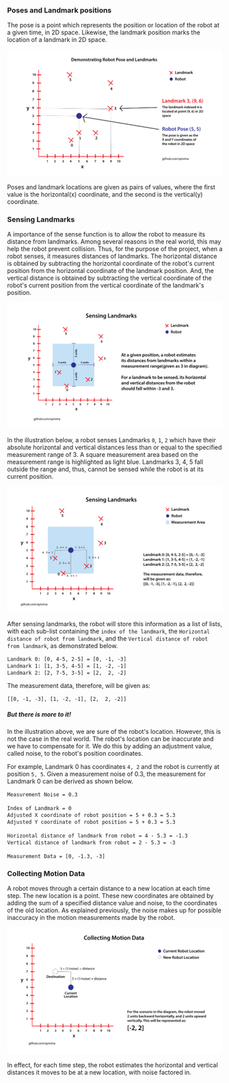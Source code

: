 ### Poses and Landmark positions

The pose is a point which represents the position or location of the robot at a given time, in 2D space. Likewise, the landmark position marks the location of a landmark in 2D space.

![](imgs/pose_lpos1.png)

Poses and landmark locations are given as pairs of values, where the first value is the horizontal(x) coordinate, and the second is the vertical(y) coordinate.


### Sensing Landmarks

A importance of the sense function is to allow the robot to measure its distance from landmarks. Among several reasons in the real world, this may help the robot prevent collision.
Thus, for the purpose of the project, when a robot senses, it measures distances of landmarks. The horizontal distance is obtained by subtracting the horizontal coordinate of the robot's current position from the horizontal coordinate of the landmark position. And, the vertical 
distance is obtained by subtracting the vertical coordinate of the robot's current position from the vertical coordinate of the landmark's position.

![](imgs/sense1.png)

In the illustration below, a robot senses Landmarks `0`, `1`, `2` which have their absolute horizontal and vertical distances less than or equal to the
specified measurement range of 3. A square measurement area based on the measurement range is highlighted as light blue. Landmarks 3, 4, 5 fall outside the range and, thus, cannot be sensed while the robot is at its current position.

![](imgs/sense2.png)

After sensing landmarks, the robot will store this information as a list of lists, with each
sub-list containing the `index of the landmark`, the `Horizontal distance of robot from landmark`, and 
the `Vertical distance of robot from landmark`, as demonstrated below.

```
Landmark 0: [0, 4-5, 2-5] = [0, -1, -3]
Landmark 1: [1, 3-5, 4-5] = [1, -2, -1]
Landmark 2: [2, 7-5, 3-5] = [2,  2, -2]
```

The measurement data, therefore, will be given as:
```
[[0, -1, -3], [1, -2, -1], [2,  2, -2]]
```

##### But there is more to it!

In the illustration above, we are sure of the robot's location. However, this is not the case in the real world. The robot's location can be inaccurate and we have to compensate for it.
We do this by adding an adjustment value, called noise, to the robot's position coordinates.

For example, Landmark 0 has coordinates `4, 2` and the robot is currently at position `5, 5`. Given a measurement noise of 0.3, the measurement for Landmark 0 can be derived as shown below.

```
Measurement Noise = 0.3

Index of Landmark = 0
Adjusted X coordinate of robot position = 5 + 0.3 = 5.3
Adjusted Y coordinate of robot position = 5 + 0.3 = 5.3

Horizontal distance of landmark from robot = 4 - 5.3 = -1.3
Vertical distance of landmark from robot = 2 - 5.3 = -3

Measurement Data = [0, -1.3, -3]
```

### Collecting Motion Data

A robot moves through a certain distance to a new
location at each time step. The new location is a point. 
These new coordinates are obtained by adding the sum 
of a specified distance value and noise, to the coordinates of the old location. As explained
previously, the noise makes up for possible 
inaccuracy in the motion measurements 
made by the robot.

![](imgs/motion1.png)

In effect, for each time step, the robot estimates the
horizontal and vertical distances it moves to be at a
new location, with noise factored in.
